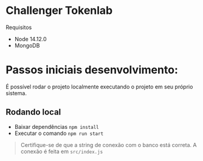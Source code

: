 # Challenger Tokenlab

Requisitos

- Node 14.12.0
- MongoDB

# Passos iniciais desenvolvimento:

É possível rodar o projeto localmente executando o projeto em seu próprio sistema. 


## Rodando local

- Baixar dependências `npm install`
- Executar o comando `npm run start`

> Certifique-se de que a string de conexão com o banco está correta. A conexão é feita em `src/index.js`
